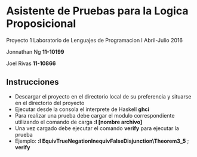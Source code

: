 # Asistente de Pruebas para la Logica Proposicional
Proyecto 1 Laboratorio de Lenguajes de Programacion I Abril-Julio 2016

Jonnathan Ng **11-10199**

Joel Rivas **11-10866**

## Instrucciones
* Descargar el proyecto en el directorio local de su preferencia y situarse en el directorio del proyecto
* Ejecutar desde la consola el interprete de Haskell **ghci**
* Para realizar una prueba debe cargar el modulo correspondiente utilizando el comando de carga **:l [nombre archivo]**
* Una vez cargado debe ejecutar el comando **verify** para ejecutar la prueba
* Ejemplo: **:l EquivTrueNegationInequivFalseDisjunction\Theorem3_5** ; **verify**
